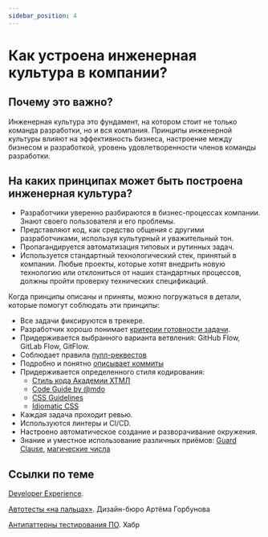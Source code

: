 ```yaml
---
sidebar_position: 4
---
```

# Как устроена инженерная культура в компании?

## Почему это важно? 
Инженерная культура это фундамент, на котором стоит не только команда разработки, но и вся компания. Принципы инженерной культуры влияют на эффективность бизнеса, настроение между бизнесом и разработкой, уровень удовлетворенности членов команды разработки.

## На каких принципах может быть построена инженерная культура?
- Разработчики уверенно разбираются в бизнес-процессах компании. Знают своего пользователя и его проблемы. 
- Представляют код, как средство общения с другими разработчиками, используя культурный и уважительный тон. 
- Пропагандируется автоматизация типовых и рутинных задач.
- Используется стандартный технологический стек, принятый в компании. Любые проекты, которые хотят внедрить новую технологию или отклониться от наших стандартных процессов, должны пройти проверку технических спецификаций.

Когда принципы описаны и приняты, можно погружаться в детали, которые помогут соблюдать эти принципы:
- Все задачи фиксируются в трекере.
- Разработчик хорошо понимает [критерии готовности задачи](dod.md).
- Придерживается выбранного варианта ветвления: GitHub Flow, GitLab Flow, GitFlow.
- Соблюдает правила [пулл-реквестов](./attachments/mtrlPullRequestRules.pdf)
- Подробно и понятно [описывает коммиты](./attachments/commitNikitaSivakov.pdf)
- Придерживается определенного стиля кодирования:
  - [Стиль кода Академии ХТМЛ](http://codeguide.academy/html-css.html)
  - [Code Guide by @mdo](http://codeguide.co/)
  - [CSS Guidelines](https://cssguidelin.es/)
  - [Idiomatic CSS](https://github.com/necolas/idiomatic-css)
- Каждая задача проходит ревью.
- Используются линтеры и CI/CD.
- Настроено автоматическое создание и разворачивание окружения.
- Знание и уместное использование различных приёмов: [Guard Clause](https://bureau.ru/soviet/20230209/), [магические числа](https://bureau.ru/soviet/20230406/)

## Ссылки по теме
[Developer Experience](https://t.me/pmdaily/1012).

[Автотесты «на пальцах»](https://bureau.ru/soviet/20200213/). Дизайн-бюро Артёма Горбунова

[Антипаттерны тестирования ПО](https://habr.com/ru/post/358178/). Хабр